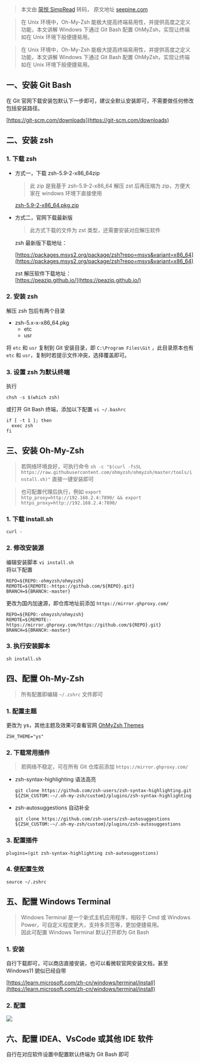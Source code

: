 > 本文由 [简悦 SimpRead](http://ksria.com/simpread/) 转码， 原文地址 [seepine.com](https://seepine.com/git/oh-my-zsh/)

> 在 Unix 环境中，Oh-My-Zsh 能极大提高终端易用性，并提供高度之定义功能，本文讲解 Windows 下通过 Git Bash 配置 OhMyZsh，实现让终端如在 Unix 环境下般便捷易用。

> 在 Unix 环境中，Oh-My-Zsh 能极大提高终端易用性，并提供高度之定义功能，本文讲解 Windows 下通过 Git Bash 配置 OhMyZsh，实现让终端如在 Unix 环境下般便捷易用。

[](#一、安装-Git-Bash "一、安装 Git Bash")一、安装 Git Bash
-----------------------------------------------

在 Git 官网下载安装包默认下一步即可，建议全默认安装即可，不需要做任何修改包括安装路径。

[https://git-scm.com/downloads](https://git-scm.com/downloads)

[](#二、安装-zsh "二、安装 zsh")二、安装 zsh
--------------------------------

### [](#1-下载-zsh "1. 下载 zsh")1. 下载 zsh

*   方式一，下载 zsh-5.9-2-x86_64zip
    
    > 此 zip 是我基于 zsh-5.9-2-x86_64 解压 zst 后再压缩为 zip，方便大家在 windows 环境下直接使用
    
    [zsh-5.9-2-x86_64.pkg.zip](https://seepine.com/git/oh-my-zsh/zsh-5.9-2-x86_64.pkg.zip)
    
*   方式二，官网下载最新版
    
    > 此方式下载的文件为 zst 类型，还需要安装对应解压软件
    
    zsh 最新版下载地址：
    
    [https://packages.msys2.org/package/zsh?repo=msys&variant=x86_64](https://packages.msys2.org/package/zsh?repo=msys&variant=x86_64)
    
    zst 解压软件下载地址：  
    [https://peazip.github.io/](https://peazip.github.io/)
    

### [](#2-安装-zsh "2.安装 zsh")2. 安装 zsh

解压 zsh 包后有两个目录

*   zsh-5.x-x-x86_64.pkg
    *   etc
    *   usr

将 `etc` 和 `usr` 复制到 Git 安装目录，即 `C:\Program Files\Git` ，此目录原本也有 `etc` 和 `usr`，复制时若提示文件冲突，选择覆盖即可。

### [](#3-设置-zsh-为默认终端 "3.设置 zsh 为默认终端")3. 设置 zsh 为默认终端

执行

```
chsh -s $(which zsh)
```

或打开 Git Bash 终端，添加以下配置 `vi ~/.bashrc`

```
if [ -t 1 ]; then
  exec zsh
fi
```

[](#三、安装-Oh-My-Zsh "三、安装 Oh-My-Zsh")三、安装 Oh-My-Zsh
--------------------------------------------------

> 若网络环境良好，可执行命令 `sh -c "$(curl -fsSL https://raw.githubusercontent.com/ohmyzsh/ohmyzsh/master/tools/install.sh)"` 直接一键安装即可

> 也可配置代理后执行，例如 `export http_proxy=http://192.168.2.4:7890/ && export https_proxy=http://192.168.2.4:7890/`

### [](#1-下载-install-sh "1.下载 install.sh")1. 下载 install.sh

```
curl -
```

### [](#2-修改安装源 "2.修改安装源")2. 修改安装源

编辑安装脚本 `vi install.sh`  
将以下配置

```
REPO=${REPO:-ohmyzsh/ohmyzsh}
REMOTE=${REMOTE:-https://github.com/${REPO}.git}
BRANCH=${BRANCH:-master}
```

更改为国内加速源，即仓库地址前添加 `https://mirror.ghproxy.com/`

```
REPO=${REPO:-ohmyzsh/ohmyzsh}
REMOTE=${REMOTE:-https://mirror.ghproxy.com/https://github.com/${REPO}.git}
BRANCH=${BRANCH:-master}
```

### [](#3-执行安装脚本 "3.执行安装脚本")3. 执行安装脚本

```
sh install.sh
```

[](#四、配置-Oh-My-Zsh "四、配置 Oh-My-Zsh")四、配置 Oh-My-Zsh
--------------------------------------------------

> 所有配置即编辑 `~/.zshrc` 文件即可

### [](#1-配置主题 "1.配置主题")1. 配置主题

更改为 ys，其他主题及效果可查看官网 [OhMyZsh Themes](https://github.com/ohmyzsh/ohmyzsh/wiki/Themes)

```
ZSH_THEME="ys"
```

### [](#2-下载常用插件 "2.下载常用插件")2. 下载常用插件

> 若网络不稳定，可在所有 Git 仓库前添加 `https://mirror.ghproxy.com/`

*   zsh-syntax-highlighting 语法高亮
    
    ```
    git clone https://github.com/zsh-users/zsh-syntax-highlighting.git ${ZSH_CUSTOM:-~/.oh-my-zsh/custom}/plugins/zsh-syntax-highlighting
    ```
    
*   zsh-autosuggestions 自动补全
    
    ```
    git clone https://github.com/zsh-users/zsh-autosuggestions ${ZSH_CUSTOM:-~/.oh-my-zsh/custom}/plugins/zsh-autosuggestions
    ```
    

### [](#3-配置插件 "3.配置插件")3. 配置插件

```
plugins=(git zsh-syntax-highlighting zsh-autosuggestions)
```

### [](#4-使配置生效 "4.使配置生效")4. 使配置生效

```
source ~/.zshrc
```

[](#五、配置-Windows-Terminal "五、配置 Windows Terminal")五、配置 Windows Terminal
-----------------------------------------------------------------------

> Windows Terminal 是一个新式主机应用程序，相较于 Cmd 或 Windows Power，可自定义程度更大，支持多页签等，更加便捷易用。  
> 因此可配置 Windows Terminal 默认打开即为 Git Bash

### [](#1-安装 "1.安装")1. 安装

自行下载即可，可以商店直接安装，也可以看微软官网安装文档，甚至 Windows11 貌似已经自带

[https://learn.microsoft.com/zh-cn/windows/terminal/install](https://learn.microsoft.com/zh-cn/windows/terminal/install)

### [](#2-配置 "2.配置")2. 配置

![](https://seepine.com/git/oh-my-zsh/windows-terminal.jpg)

[](#六、配置IDEA、VsCode或其他IDE软件 "六、配置IDEA、VsCode或其他IDE软件")六、配置 IDEA、VsCode 或其他 IDE 软件
---------------------------------------------------------------------------------

自行在对应软件设置中配置默认终端为 Git Bash 即可